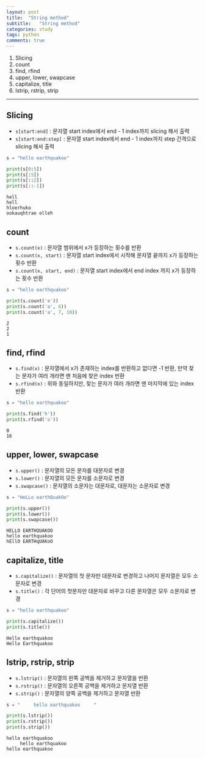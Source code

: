 ```yaml
---
layout: post
title:  "String method"
subtitle:   "String method"
categories: study
tags: python
comments: true
---
```


1. Slicing
2. count
3. find, rfind
4. upper, lower, swapcase
5. capitalize, title
6. lstrip, rstrip, strip

---

## Slicing
- `s[start:end]` : 문자열 start index에서 end - 1 index까지 slicing 해서 출력
- `s[start:end:step]` : 문자열 start index에서 end - 1 index까지 step 간격으로 slicing 해서 출력

```python
s = "hello earthquakoo"

print(s[0:5])
print(s[:5])
print(s[::2])
print(s[::-1])
```
```terminal
hell
hell
hloerhuko        
ookauqhtrae olleh
```

## count
- `s.count(x)` : 문자열 범위에서 x가 등장하는 횟수를 반환
- `s.count(x, start)`  : 문자열 start index에서 시작해 문자열 끝까지 x가 등장하는 횟수 반환
- `s.count(x, start, end)` : 문자열 start index에서 end index 까지 x가 등장하는 횟수 반환

```python
s = "hello earthquakoo"

print(s.count('e'))
print(s.count('a', 6))
print(s.count('a', 7, 10))
```
```terminal
2
2
1
```

## find, rfind
- `s.find(x)` : 문자열에서 x가 존재하는 index를 반환하고 없다면 -1 반환, 만약 찾는 문자가 여러 개라면 맨 처음에 찾은 index 반환
- `s.rfind(x)` : 위와 동일하지만, 찾는 문자가 여러 개라면 맨 마지막에 있는 index 반환

```python
s = "hello earthquakoo"

print(s.find('h'))
print(s.rfind('o'))
```
```terminal
0
16
```

## upper, lower, swapcase
- `s.upper()` : 문자열의 모든 문자를 대문자로 변경
- `s.lower()` : 문자열의 모든 문자를 소문자로 변경
- `s.swapcase()` : 문자열의 소문자는 대문자로, 대문자는 소문자로 변경

```python
s = "HeLLo earthQuakOo"

print(s.upper())
print(s.lower())
print(s.swapcase())
```
```terminal
HELLO EARTHQUAKOO
hello earthquakoo
hEllO EARTHqUAKoO
```

## capitalize, title
- `s.capitalize()` : 문자열의 첫 문자만 대문자로 변경하고 나머지 문자열은 모두 소문자로 변경
- `s.title()` : 각 단어의 첫문자만 대문자로 바꾸고 다른 문자열은 모두 소문자로 변경

```python
s = "hello earthquakoo"

print(s.capitalize())
print(s.title())
```
```terminal
Hello earthquakoo
Hello Earthquakoo
```

## lstrip, rstrip, strip
- `s.lstrip()` : 문자열의 왼쪽 공백을 제거하고 문자열을 반환
- `s.rstrip()` : 문자열의 오른쪽 공백을 제거하고 문자열 반환
- `s.strip()` : 문자열의 양쪽 공백을 제거하고 문자열 반환

```python
s = "     hello earthquakoo     "

print(s.lstrip())
print(s.rstrip())
print(s.strip())
```
```terminal
hello earthquakoo         
     hello earthquakoo
hello earthquakoo
```